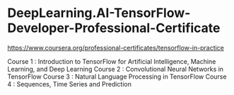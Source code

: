 # DeepLearning.AI-TensorFlow-Developer-Professional-Certificate

https://www.coursera.org/professional-certificates/tensorflow-in-practice

Course 1 : Introduction to TensorFlow for Artificial Intelligence, Machine Learning, and Deep Learning
Course 2 : Convolutional Neural Networks in TensorFlow
Course 3 : Natural Language Processing in TensorFlow
Course 4 : Sequences, Time Series and Prediction
